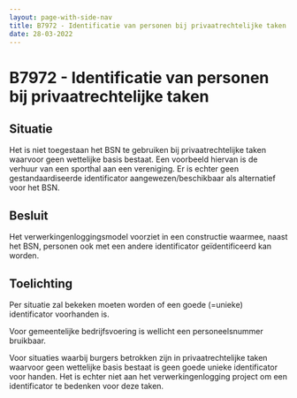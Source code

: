 ```yaml
---
layout: page-with-side-nav
title: B7972 - Identificatie van personen bij privaatrechtelijke taken
date: 28-03-2022
---
```


# B7972 - Identificatie van personen bij privaatrechtelijke taken

## Situatie
Het is niet toegestaan het BSN te gebruiken bij privaatrechtelijke taken waarvoor geen wettelijke basis bestaat. Een voorbeeld hiervan is de verhuur van een sporthal aan een vereniging. Er is echter geen gestandaardiseerde identificator aangewezen/beschikbaar als alternatief voor het BSN.

## Besluit
Het verwerkingenloggingsmodel voorziet in een constructie waarmee, naast het BSN, personen ook met een andere identificator geïdentificeerd kan worden.

## Toelichting
Per situatie zal bekeken moeten worden of een goede (=unieke) identificator voorhanden is. 

Voor gemeentelijke bedrijfsvoering is wellicht een personeelsnummer bruikbaar.

Voor situaties waarbij burgers betrokken zijn in privaatrechtelijke taken waarvoor geen wettelijke basis bestaat is geen goede unieke identificator voor handen. Het is echter niet aan het verwerkingenlogging project om een identificator te bedenken voor deze taken.
